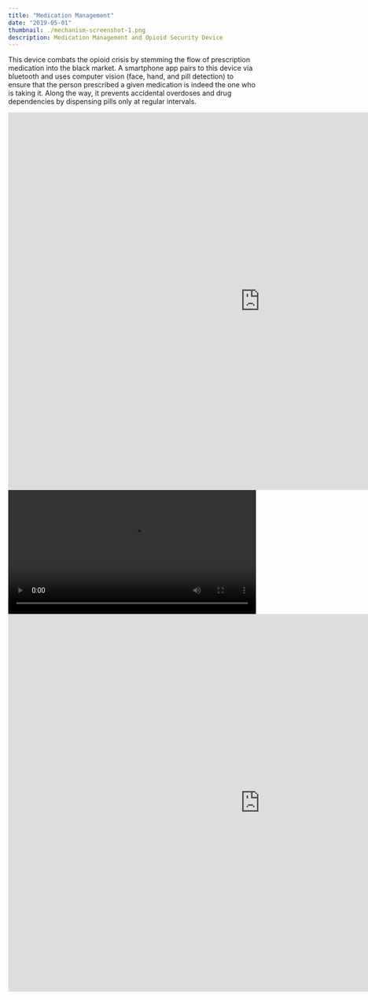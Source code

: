 ```yaml
---
title: "Medication Management"
date: "2019-05-01"
thumbnail: ./mechanism-screenshot-1.png
description: Medication Management and Opioid Security Device
---
```


This device combats the opioid crisis by stemming the flow of prescription medication into the black market. A smartphone app pairs to this device via bluetooth and uses computer vision (face, hand, and pill detection) to ensure that the person prescribed a given medication is indeed the one who is taking it. Along the way, it prevents accidental overdoses and drug dependencies by dispensing pills only at regular intervals.

<iframe src="https://myhub.autodesk360.com/ue2a8034b/shares/public/SH56a43QTfd62c1cd96848732deaab33ae16?mode=embed" width="1024" height="768" allowfullscreen="true" webkitallowfullscreen="true" mozallowfullscreen="true"  frameborder="0"></iframe>

<div class="kg-embed-card">
    <video width="100%" autoplay loop>
        <source src="device-turntable-1.mp4" type="video/mp4"/>
        Your browser does not support the video tag :(
    </video>

</div>

<iframe src="https://myhub.autodesk360.com/ue2a8034b/shares/public/SH56a43QTfd62c1cd968a5755ac245963472?mode=embed" width="1024" height="768" allowfullscreen="true" webkitallowfullscreen="true" mozallowfullscreen="true"  frameborder="0"></iframe>
<!-- 
<div class="kg-embed-card kg-width-wide">
    <iframe src="https://myhub.autodesk360.com/ue2a8034b/shares/public/SH56a43QTfd62c1cd96848732deaab33ae16?mode=embed" width="800" height="600" allowfullscreen="true" webkitallowfullscreen="true" mozallowfullscreen="true"  frameborder="0"></iframe>
</div> -->

<div class="kg-embed-card">
        <source src="device-turntable-1.html"/>

</div>
